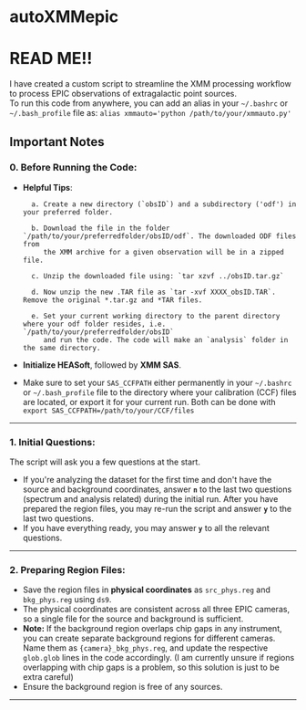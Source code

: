 # autoXMMepic

# **READ ME!!** 

I have created a custom script to streamline the XMM processing workflow to process EPIC observations of extragalactic point sources. \
To run this code from anywhere, you can add an alias in your `~/.bashrc` or `~/.bash_profile` file as: `alias xmmauto='python /path/to/your/xmmauto.py'`

## **Important Notes**

### **0. Before Running the Code:**
- **Helpful Tips**:

        a. Create a new directory (`obsID`) and a subdirectory ('odf') in your preferred folder.
  
        b. Download the file in the folder `/path/to/your/preferredfolder/obsID/odf`. The downloaded ODF files from
           the XMM archive for a given observation will be in a zipped file.
  
        c. Unzip the downloaded file using: `tar xzvf ../obsID.tar.gz`
  
        d. Now unzip the new .TAR file as `tar -xvf XXXX_obsID.TAR`. Remove the original *.tar.gz and *TAR files.
  
        e. Set your current working directory to the parent directory where your odf folder resides, i.e. `/path/to/your/preferredfolder/obsID`
           and run the code. The code will make an `analysis` folder in the same directory.
         
- **Initialize HEASoft**, followed by **XMM SAS**.

- Make sure to set your `SAS_CCFPATH` either permanently in your `~/.bashrc` or `~/.bash_profile` file to the directory where your calibration (CCF) files are located, 
           or export it for your current run. Both can be done with `export SAS_CCFPATH=/path/to/your/CCF/files`
 ---

### **1. Initial Questions:**
The script will ask you a few questions at the start.
- If you're analyzing the dataset for the first time and don't have the source and background coordinates, answer **`n`** to the last two questions (spectrum and analysis related) during the initial run. After you have prepared the region files, you may re-run the script and answer **`y`** to the last two questions.
- If you have everything ready, you may answer **`y`** to all the relevant questions.

---

### **2. Preparing Region Files:**
- Save the region files in **physical coordinates** as `src_phys.reg` and `bkg_phys.reg` using `ds9`.
- The physical coordinates are consistent across all three EPIC cameras, so a single file for the source and background is sufficient.
- **Note:** If the background region overlaps chip gaps in any instrument, you can create separate background regions for different cameras. Name them as `{camera}_bkg_phys.reg`, and update the respective `glob.glob` lines in the code accordingly. (I am currently unsure if regions overlapping with chip gaps is a problem, so this solution is just to be extra careful)
- Ensure the background region is free of any sources.

---
